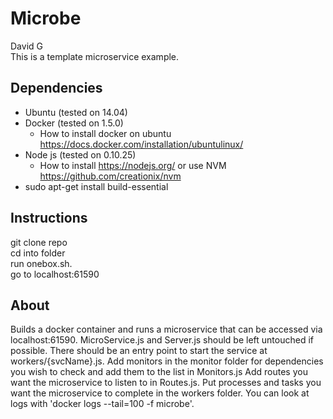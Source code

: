 # Microbe
David G  
This is a template microservice example.

## Dependencies
- Ubuntu (tested on 14.04)
- Docker (tested on 1.5.0)
  - How to install docker on ubuntu https://docs.docker.com/installation/ubuntulinux/
- Node js (tested on 0.10.25)
  - How to install https://nodejs.org/ or use NVM https://github.com/creationix/nvm
- sudo apt-get install build-essential

## Instructions
git clone repo  
cd into folder  
run onebox.sh.  
go to localhost:61590

## About
Builds a docker container and runs a microservice that can be accessed via localhost:61590. MicroService.js and Server.js should be left untouched if possible. There should be an entry point to start the service at workers/{svcName}.js. Add monitors in the monitor folder for dependencies you wish to check and add them to the list in Monitors.js Add routes you want the microservice to listen to in Routes.js. Put processes and tasks you want the microservice to complete in the workers folder. You can look at logs with 'docker logs --tail=100 -f microbe'.
